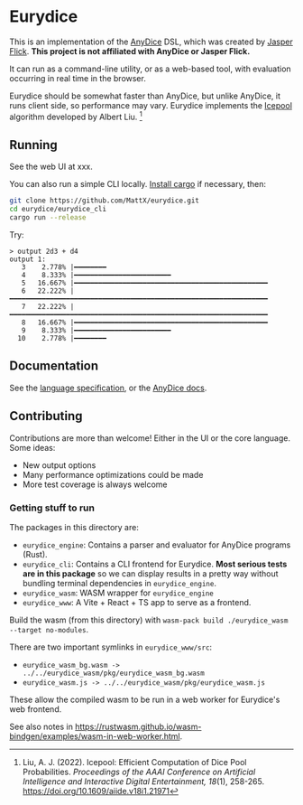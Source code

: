 # Eurydice

This is an implementation of the [AnyDice](https://anydice.com/) DSL, which was created by [Jasper Flick](https://ko-fi.com/catlikecoding). **This project is not affiliated with AnyDice or Jasper Flick.**

It can run as a command-line utility, or as a web-based tool, with evaluation occurring in real time in the browser.

Eurydice should be somewhat faster than AnyDice, but unlike AnyDice, it runs client side, so performance may vary. Eurydice implements the [Icepool](https://pypi.org/project/icepool/) algorithm developed by Albert Liu. [^1]

[^1]: Liu, A. J. (2022). Icepool: Efficient Computation of Dice Pool Probabilities. *Proceedings of the AAAI Conference on Artificial Intelligence and Interactive Digital Entertainment, 18*(1), 258-265. <https://doi.org/10.1609/aiide.v18i1.21971>

## Running

See the web UI at xxx.

You can also run a simple CLI locally. [Install cargo](https://doc.rust-lang.org/cargo/getting-started/installation.html) if necessary, then:

```sh
git clone https://github.com/MattX/eurydice.git
cd eurydice/eurydice_cli
cargo run --release
```

Try:

```
> output 2d3 + d4
output 1:
   3    2.778% |━━━━━━━━
   4    8.333% |━━━━━━━━━━━━━━━━━━━━━━━━
   5   16.667% |━━━━━━━━━━━━━━━━━━━━━━━━━━━━━━━━━━━━━━━━━━━━━━━━
   6   22.222% |━━━━━━━━━━━━━━━━━━━━━━━━━━━━━━━━━━━━━━━━━━━━━━━━━━━━━━━━━━━━━━━━
   7   22.222% |━━━━━━━━━━━━━━━━━━━━━━━━━━━━━━━━━━━━━━━━━━━━━━━━━━━━━━━━━━━━━━━━
   8   16.667% |━━━━━━━━━━━━━━━━━━━━━━━━━━━━━━━━━━━━━━━━━━━━━━━━
   9    8.333% |━━━━━━━━━━━━━━━━━━━━━━━━
  10    2.778% |━━━━━━━━
```

## Documentation

See the [language specification](/spec.md), or the [AnyDice docs](https://anydice.com/docs/).

## Contributing

Contributions are more than welcome! Either in the UI or the core language. Some ideas:

* New output options
* Many performance optimizations could be made
* More test coverage is always welcome

### Getting stuff to run

The packages in this directory are:

* `eurydice_engine`: Contains a parser and evaluator for AnyDice programs (Rust).
* `eurydice_cli`: Contains a CLI frontend for Eurydice. **Most serious tests are in this package** so we can display results in a pretty way without bundling terminal dependencies in `eurydice_engine`.
* `eurydice_wasm`: WASM wrapper for `eurydice_engine`
* `eurydice_www`: A Vite + React + TS app to serve as a frontend.

Build the wasm (from this directory) with `wasm-pack build ./eurydice_wasm --target no-modules`.

There are two important symlinks in `eurydice_www/src`:

* `eurydice_wasm_bg.wasm -> ../../eurydice_wasm/pkg/eurydice_wasm_bg.wasm`
* `eurydice_wasm.js -> ../../eurydice_wasm/pkg/eurydice_wasm.js`

These allow the compiled wasm to be run in a web worker for Eurydice's web frontend.

See also notes in <https://rustwasm.github.io/wasm-bindgen/examples/wasm-in-web-worker.html>.
